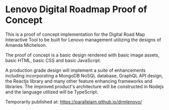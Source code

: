 # Lenovo Digital Roadmap Proof of Concept

This is a proof of concept implementation for the Digital Road Map Interactive Tool to be built for Lenovo management utilizing the designs of Amanda Michelson.

The proof of concept is a basic design rendered with basic image assets, basic HTML, basic CSS and basic JavaScript.

A production grade design will implement a suite of enhancements including incorporating a MongoDB NoSQL database, GraphQL API design, the Reactjs library and many other feature enhancing frameworks and libraries. The improved product's architecture will be constructed in Nodejs and the language utilized will be TypeScript.

Temporarily published at: https://parallelam.github.io/drmlenovo/
